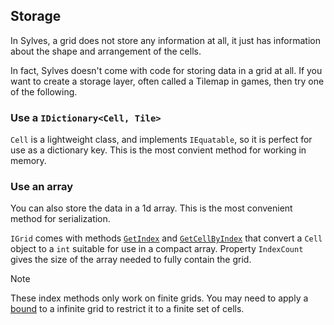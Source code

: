 
## Storage

In Sylves, a grid does not store any information at all, it just has information about the shape and arrangement of the cells.

In fact, Sylves doesn't come with code for storing data in a grid at all. If you want to create a storage layer, often called a Tilemap in games, then try one of the following.

### Use a `IDictionary<Cell, Tile>`

`Cell` is a lightweight class, and implements `IEquatable`, so it is perfect for use as a dictionary key. This is the most convient method for working in memory.

### Use an array

You can also store the data in a 1d array. This is the most convenient method for serialization.

`IGrid` comes with methods [`GetIndex`](xref:Sylves.IGrid.GetIndex(Sylves.Cell)) and [`GetCellByIndex`](xref:Sylves.IGrid.GetCellByIndex(System.Int32)) that convert a `Cell` object to a `int` suitable for use in a compact array. Property `IndexCount` gives the size of the array needed to fully contain the grid.

> [!Note]
> These index methods only work on finite grids. You may need to apply a [bound](bounds.md) to a infinite grid to restrict it to a finite set of cells.
